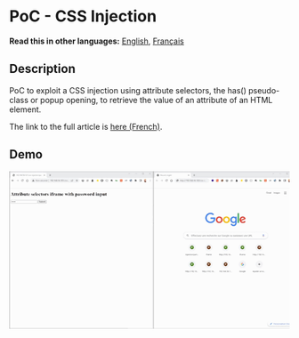# PoC - CSS Injection

__Read this in other languages:__ [English](README.md), [Français](README.fr.md)

## Description

PoC to exploit a CSS injection using attribute selectors, the has() pseudo-class or popup opening, to retrieve the value of an attribute of an HTML element.

The link to the full article is [here (French)](https://sharpforce.gitbook.io/cybersecurity/mon-blog/2022/novembre/les-injections-css-partie-1).

## Demo

![](https://github.com/Sharpforce/PoC-CSS-injection/blob/master/attribute-selectors-iframe/demo/attribute-selectors-iframe-password.gif)